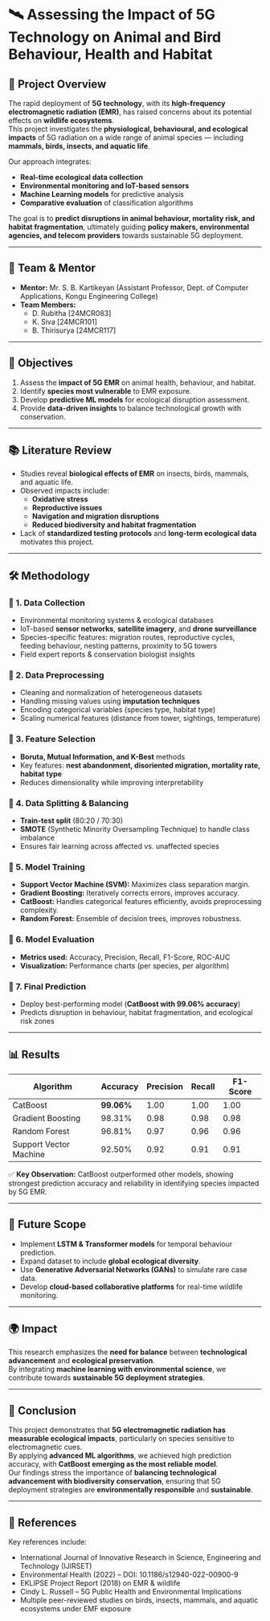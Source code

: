 # 🛰️ Assessing the Impact of 5G Technology on Animal and Bird Behaviour, Health and Habitat

## 📌 Project Overview
The rapid deployment of **5G technology**, with its **high-frequency electromagnetic radiation (EMR)**, has raised concerns about its potential effects on **wildlife ecosystems**.  
This project investigates the **physiological, behavioural, and ecological impacts** of 5G radiation on a wide range of animal species — including **mammals, birds, insects, and aquatic life**.

Our approach integrates:
- **Real-time ecological data collection**
- **Environmental monitoring and IoT-based sensors**
- **Machine Learning models** for predictive analysis
- **Comparative evaluation** of classification algorithms

The goal is to **predict disruptions in animal behaviour, mortality risk, and habitat fragmentation**, ultimately guiding **policy makers, environmental agencies, and telecom providers** towards sustainable 5G deployment.

---

## 👥 Team & Mentor
- **Mentor:** Mr. S. B. Kartikeyan (Assistant Professor, Dept. of Computer Applications, Kongu Engineering College)
- **Team Members:**
  - D. Rubitha [24MCR083]  
  - K. Siva [24MCR101]  
  - B. Thirisurya [24MCR117]   

---

## 🎯 Objectives
1. Assess the **impact of 5G EMR** on animal health, behaviour, and habitat.  
2. Identify **species most vulnerable** to EMR exposure.  
3. Develop **predictive ML models** for ecological disruption assessment.  
4. Provide **data-driven insights** to balance technological growth with conservation.  

---

## 📚 Literature Review
- Studies reveal **biological effects of EMR** on insects, birds, mammals, and aquatic life.  
- Observed impacts include:
  - **Oxidative stress**  
  - **Reproductive issues**  
  - **Navigation and migration disruptions**  
  - **Reduced biodiversity and habitat fragmentation**  
- Lack of **standardized testing protocols** and **long-term ecological data** motivates this project.  

---

## 🛠️ Methodology

### 🔹 1. Data Collection
- Environmental monitoring systems & ecological databases  
- IoT-based **sensor networks**, **satellite imagery**, and **drone surveillance**  
- Species-specific features: migration routes, reproductive cycles, feeding behaviour, nesting patterns, proximity to 5G towers  
- Field expert reports & conservation biologist insights  

### 🔹 2. Data Preprocessing
- Cleaning and normalization of heterogeneous datasets  
- Handling missing values using **imputation techniques**  
- Encoding categorical variables (species type, habitat type)  
- Scaling numerical features (distance from tower, sightings, temperature)  

### 🔹 3. Feature Selection
- **Boruta, Mutual Information, and K-Best** methods  
- Key features: **nest abandonment, disoriented migration, mortality rate, habitat type**  
- Reduces dimensionality while improving interpretability  

### 🔹 4. Data Splitting & Balancing
- **Train-test split** (80:20 / 70:30)  
- **SMOTE** (Synthetic Minority Oversampling Technique) to handle class imbalance  
- Ensures fair learning across affected vs. unaffected species  

### 🔹 5. Model Training
- **Support Vector Machine (SVM):** Maximizes class separation margin.  
- **Gradient Boosting:** Iteratively corrects errors, improves accuracy.  
- **CatBoost:** Handles categorical features efficiently, avoids preprocessing complexity.  
- **Random Forest:** Ensemble of decision trees, improves robustness.  

### 🔹 6. Model Evaluation
- **Metrics used:** Accuracy, Precision, Recall, F1-Score, ROC-AUC  
- **Visualization:** Performance charts (per species, per algorithm)  

### 🔹 7. Final Prediction
- Deploy best-performing model (**CatBoost with 99.06% accuracy**)  
- Predicts disruption in behaviour, habitat fragmentation, and ecological risk zones  

---

## 📊 Results
| Algorithm              | Accuracy  | Precision | Recall | F1-Score |
|------------------------|-----------|-----------|--------|----------|
| CatBoost               | **99.06%** | 1.00      | 1.00   | 1.00     |
| Gradient Boosting      | 98.31%    | 0.98      | 0.98   | 0.98     |
| Random Forest          | 96.81%    | 0.97      | 0.96   | 0.96     |
| Support Vector Machine | 92.50%    | 0.92      | 0.91   | 0.91     |

✅ **Key Observation:** CatBoost outperformed other models, showing strongest prediction accuracy and reliability in identifying species impacted by 5G EMR.

---

## 🔮 Future Scope
- Implement **LSTM & Transformer models** for temporal behaviour prediction.  
- Expand dataset to include **global ecological diversity**.  
- Use **Generative Adversarial Networks (GANs)** to simulate rare case data.  
- Develop **cloud-based collaborative platforms** for real-time wildlife monitoring.  

---

## 🌍 Impact
This research emphasizes the **need for balance** between **technological advancement** and **ecological preservation**.  
By integrating **machine learning with environmental science**, we contribute towards **sustainable 5G deployment strategies**.

---

## 📝 Conclusion
This project demonstrates that **5G electromagnetic radiation has measurable ecological impacts**, particularly on species sensitive to electromagnetic cues.  
By applying **advanced ML algorithms**, we achieved high prediction accuracy, with **CatBoost emerging as the most reliable model**.  
Our findings stress the importance of **balancing technological advancement with biodiversity conservation**, ensuring that 5G deployment strategies are **environmentally responsible** and **sustainable**.

---

## 📑 References
Key references include:
- International Journal of Innovative Research in Science, Engineering and Technology (IJIRSET)  
- Environmental Health (2022) – DOI: 10.1186/s12940-022-00900-9  
- EKLIPSE Project Report (2018) on EMR & wildlife  
- Cindy L. Russell – 5G Public Health and Environmental Implications  
- Multiple peer-reviewed studies on birds, insects, mammals, and aquatic ecosystems under EMF exposure  

